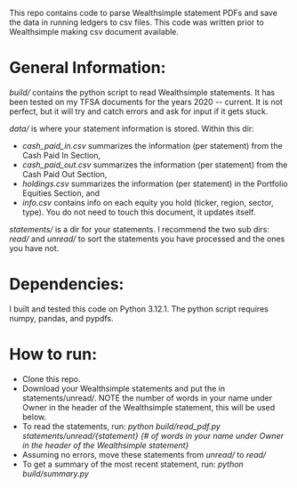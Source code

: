 This repo contains code to parse Wealthsimple statement PDFs and save the data in running ledgers to csv files. This code was written prior to Wealthsimple making csv document available. 

# **General Information:**

*build/* contains the python script to read Wealthsimple statements. It has been tested on my TFSA documents for the years 2020 -- current. It is not perfect, but it will try and catch errors and ask for input if it gets stuck.

*data/* is where your statement information is stored. Within this dir:
- *cash_paid_in.csv* summarizes the information (per statement) from the Cash Paid In Section,
- *cash_paid_out.csv* summarizes the information (per statement) from the Cash Paid Out Section,
- *holdings.csv* summarizes the information (per statement) in the Portfolio Equities Section, and
- *info.csv* contains info on each equity you hold (ticker, region, sector, type). You do not need to touch this document, it updates itself.

*statements/* is a dir for your statements. I recommend the two sub dirs: *read/* and *unread/* to sort the statements you have processed and the ones you have not.

# **Dependencies:**

I built and tested this code on Python 3.12.1. The python script requires numpy, pandas, and pypdfs.

# **How to run:**
- Clone this repo.
- Download your Wealthsimple statements and put the in statements/unread/. NOTE the number of words in your name under Owner in the header of the Wealthsimple statement, this will be used below.
- To read the statements, run: *python build/read_pdf.py statements/unread/{statement} {# of words in your name under Owner in the header of the Wealthsimple statement}*
- Assuming no errors, move these statements from *unread/* to *read/*
- To get a summary of the most recent statement, run: *python build/summary.py*

